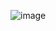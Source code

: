 ![image](https://user-images.githubusercontent.com/90271486/198338658-1b374aed-ccac-4719-80a0-0200be0c36b8.png)
